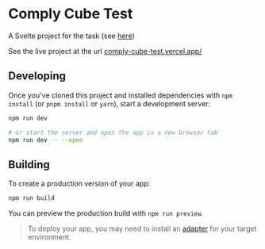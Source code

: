 # Comply Cube Test

A Svelte project for the task (see [here](https://kenshinvag.notion.site/Test-ComplyCube-ef5ad55b270e4748a85d134f1e5d0b07))

See the live project at the url [comply-cube-test.vercel.app/](https://comply-cube-test.vercel.app/)


## Developing

Once you've cloned this project and installed dependencies with `npm install` (or `pnpm install` or `yarn`), start a development server:

```bash
npm run dev

# or start the server and open the app in a new browser tab
npm run dev -- --open
```

## Building

To create a production version of your app:

```bash
npm run build
```

You can preview the production build with `npm run preview`.

> To deploy your app, you may need to install an [adapter](https://kit.svelte.dev/docs/adapters) for your target environment.
